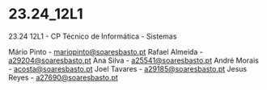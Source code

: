 # 23.24_12L1
23.24 12L1 - CP Técnico de Informática - Sistemas

Mário Pinto - mariopinto@soaresbasto.pt
Rafael Almeida - a29204@soaresbasto.pt
Ana Silva - a25541@soaresbasto.pt
André Morais - acosta@soaresbasto.pt
Joel Tavares - a29185@soaresbasto.pt
Jesus Reyes - a27690@soaresbasto.pt